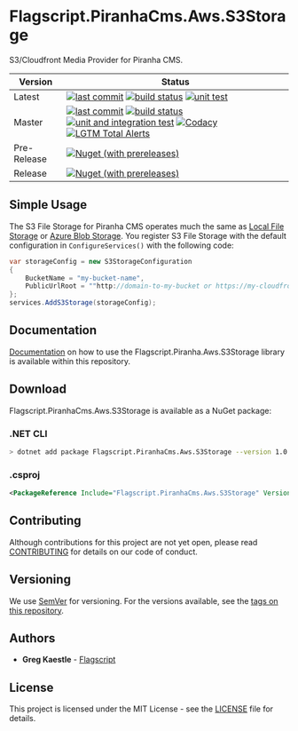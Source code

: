 # Flagscript.PiranhaCms.Aws.S3Storage

S3/Cloudfront Media Provider for Piranha CMS.

| Version | Status |
| --- | --- |
| Latest | [![last commit](https://img.shields.io/github/last-commit/flagscript/Flagscript.PiranhaCms.Aws.S3Storage.svg?logo=github)](https://github.com/flagscript/Flagscript.PiranhaCms.Aws.S3Storage) [![build status](https://img.shields.io/appveyor/ci/Flagscript/flagscript-piranhacms-aws-s3storage.svg?logo=appveyor)](https://ci.appveyor.com/project/Flagscript/flagscript-piranhacms-aws-s3storage) [![unit test](https://img.shields.io/appveyor/tests/Flagscript/flagscript-piranhacms-aws-s3storage.svg?label=unit%20tests&logo=appveyor)](https://ci.appveyor.com/project/Flagscript/flagscript-piranhacms-aws-s3storage) |
| Master | [![last commit](https://img.shields.io/github/last-commit/flagscript/Flagscript.PiranhaCms.Aws.S3Storage/master.svg?logo=github)](https://github.com/flagscript/Flagscript.PiranhaCms.Aws.S3Storage) [![build status](https://img.shields.io/appveyor/ci/Flagscript/flagscript-piranhacms-aws-s3storage/master.svg?logo=appveyor)](https://ci.appveyor.com/project/Flagscript/flagscript-piranhacms-aws-s3storage) [![unit and integration  test](https://img.shields.io/appveyor/tests/Flagscript/flagscript-piranhacms-aws-s3storage/master.svg?label=unit/integration%20tests&logo=appveyor)](https://ci.appveyor.com/project/Flagscript/flagscript-piranhacms-aws-s3storage) [![Codacy](https://img.shields.io/codacy/grade/096a3c8d327e4e168bea4e3ebf06d402.svg?logo=codacy)](https://app.codacy.com/project/flagscript/Flagscript.PiranhaCms.Aws.S3Storage/dashboard) [![LGTM Total Alerts](https://img.shields.io/lgtm/alerts/g/flagscript/Flagscript.PiranhaCms.Aws.S3Storage.svg?logo=lgtm&logoWidth=18)](https://lgtm.com/projects/g/flagscript/Flagscript.PiranhaCms.Aws.S3Storage/alerts/) |
| Pre-Release | [![Nuget (with prereleases)](https://img.shields.io/nuget/vpre/Flagscript.PiranhaCms.Aws.S3Storage.svg?logo=nuget)](https://www.nuget.org/packages/Flagscript.PiranhaCms.Aws.S3Storage) |
| Release | [![Nuget (with prereleases)](https://img.shields.io/nuget/v/Flagscript.PiranhaCms.Aws.S3Storage.svg?logo=nuget)](https://www.nuget.org/packages/Flagscript.PiranhaCms.Aws.S3Storage) |

## Simple Usage

The S3 File Storage for Piranha CMS operates much the same as [Local File Storage](http://piranhacms.org/docs/components/media-storage/local-file-storage) or [Azure Blob Storage](http://piranhacms.org/docs/components/media-storage/azure-blob-storage). You register S3 File Storage with the default configuration in `ConfigureServices()` with the following code:

```csharp
var storageConfig = new S3StorageConfiguration
{
	BucketName = "my-bucket-name",
	PublicUrlRoot = ""http://domain-to-my-bucket or https://my-cloudfront-bucket-distribution"
};
services.AddS3Storage(storageConfig);
```

## Documentation

[Documentation](./DOCUMENTATION.md) on how to use the Flagscript.Piranha.Aws.S3Storage library is available within this repository. 

## Download

Flagscript.PiranhaCms.Aws.S3Storage is available as a NuGet package:

### .NET CLI

```bash
> dotnet add package Flagscript.PiranhaCms.Aws.S3Storage --version 1.0.0
```

### .csproj

```xml
<PackageReference Include="Flagscript.PiranhaCms.Aws.S3Storage" Version="1.0.0" />
```

## Contributing

Although contributions for this project are not yet open, please read 
[CONTRIBUTING](https://github.com/flagscript/Flagscript.Piranha.Aws.S3Storage/blob/master/CONTRIBUTING.md) 
for details on our code of conduct.

## Versioning

We use [SemVer](http://semver.org/) for versioning. For the versions available, see 
the [tags on this repository](https://github.com/flagscript/Flagscript.PiranhaCms.Aws.S3Storage/releases). 

## Authors

* **Greg Kaestle** - [Flagscript](https://flagscript.technology)

## License

This project is licensed under the MIT License - see the [LICENSE](https://github.com/flagscript/Flagscript.PiranhaCms.Aws.S3Storage/blob/master/LICENSE.md) file for details.

